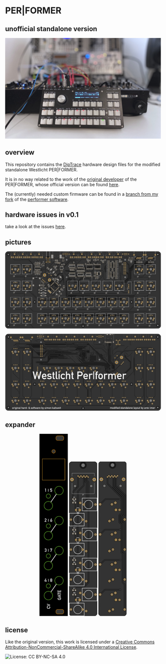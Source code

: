 # PER|FORMER

## unofficial standalone version

![standalone-performer](./asserts/IMG_4015.jpg)

## overview

This repository contains the [DipTrace](https://diptrace.com) hardware design files for the modified standalone Westlicht PER|FORMER.

It is in no way related to the work of the [original developer](https://github.com/westlicht) of the PER|FORMER, whose official version can be found [here](https://github.com/westlicht/performer-hardware).

The (currently) needed custom firmware can be found in a [branch from my fork](https://github.com/modularev/performer/tree/mechanical-matrix-mod) of the [performer software](https://github.com/westlicht/performer).

## hardware issues in v0.1

take a look at the issues [here](https://github.com/modularev/performer-standalone/issues).

## pictures

![pcb-main-front](./asserts/pcb-maina.png)

![pcb-main-back](./asserts/pcb-mainb.png)

## expander

<p align="center"><img src="./asserts/breakout.png" height="590">                    <img src="./asserts/pcb-expa.png" height="500">          <img src="./asserts/pcb-expb.png" height="500"></p>



## license

Like the original version, this work is licensed under a [Creative Commons Attribution-NonCommercial-ShareAlike 4.0 International License](http://creativecommons.org/licenses/by-nc-sa/4.0/).

![License: CC BY-NC-SA 4.0](https://img.shields.io/badge/License-CC%20BY--NC--SA%204.0-lightgrey.svg) 

